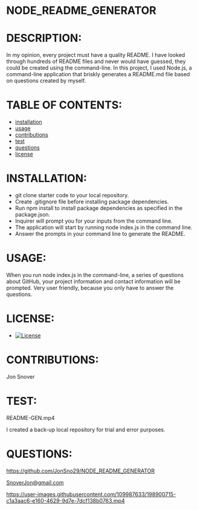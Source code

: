 
# NODE_README_GENERATOR
# DESCRIPTION:
In my opinion, every project must have a quality README. I have looked through hundreds of README  files and never would have guessed, they could be created using the command-line. In this project, I used Node.js, a command-line application that briskly generates a README.md file based on questions created by myself.
# TABLE OF CONTENTS:
  * [installation](#installation)
  * [usage](#usage)
  * [contributions](#contributions)
  * [test](#test)
  * [questions](#questions)
* [license](#license)
# INSTALLATION:

* git clone starter code to your local repository.                                                                                                          
* Create .gitignore file before installing package dependencies.                                                                                            
* Run npm install to install package dependencies as specified in the package.json.                                                                          
* Inquirer will prompt you for your inputs from the command line.                                                                                            
* The application will start by running node index.js in the command line.                                                                                  
* Answer the prompts in your command line to generate the README.                      

# USAGE:
  When you run node index.js in the command-line, a series of questions about GitHub, your project information and contact information will be prompted. Very user friendly, because you only have to answer the questions.        
# LICENSE:
  *
    [![License](https://img.shields.io/badge/License-MIT-yellow.svg)](https://opensource.org/licenses/MIT)
# CONTRIBUTIONS:
  
  Jon Snover

# TEST:

README-GEN.mp4
 
I created a back-up local repository for trial and error purposes.

# QUESTIONS:
  
  https://github.com/JonSno29/NODE_README_GENERATOR
  
  SnoverJon@gmail.com
  


https://user-images.githubusercontent.com/109987633/198900715-c1a3aac6-e160-4629-9d7e-7dcf138b0763.mp4


